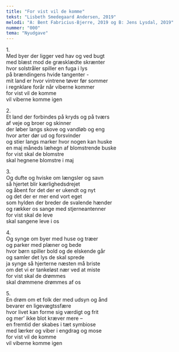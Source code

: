 ```yaml
---
title: "For vist vil de komme"
tekst: "Lisbeth Smedegaard Andersen, 2019"
melodi: "A: Bent Fabricius-Bjerre, 2019 og B: Jens Lysdal, 2019"
nummer: "000"
tema: "Nyudgave"
---
```

1\.\
Med byer der ligger ved hav og ved bugt<br>
med blæst mod de græsklædte skrænter<br>
hvor solstråler spiller en fuga i lys<br>
på brændingens hvide tangenter -<br>
mit land er hvor vintrene tøver før sommer<br>
i regnklare forår når viberne kommer<br>
for vist vil de komme<br>
vil viberne komme igen<br>

2\.\
Et land der forbindes på kryds og på tværs<br>
af veje og broer og skinner<br>
der løber langs skove og vandløb og eng<br>
hvor arter dør ud og forsvinder<br>
og stier langs marker hvor nogen kan huske<br>
en maj måneds læhegn af blomstrende buske<br>
for vist skal de blomstre<br>
skal hegnene blomstre i maj<br>

3\.\
Og dufte og hviske om længsler og savn<br>
så hjertet blir kærlighedsdrejet<br>
og åbent for det der er ukendt og nyt<br>
og det der er mer end vort eget<br>
som hylden der breder de svalende hænder<br>
og rækker os sange med stjerneantenner<br>
for vist skal de leve<br>
skal sangene leve i os<br>

4\.\
Og synge om byer med huse og træer<br>
og parker med plæner og bede<br>
hvor børn spiller bold og de elskende går<br>
og samler det lys de skal sprede<br>
ja synge så hjerterne næsten må briste<br>
om det vi er tankeløst nær ved at miste<br>
for vist skal de drømmes<br>
skal drømmene drømmes af os<br>

5\.\
En drøm om et folk der med udsyn og ånd<br>
bevarer en ligevægtssfære<br>
hvor livet kan forme sig værdigt og frit<br>
og mer’ ikke blot kræver mere –<br>
en fremtid der skabes i tæt symbiose<br>
med lærker og viber i engdrag og mose<br>
for vist vil de komme<br>
vil viberne komme igen<br>
